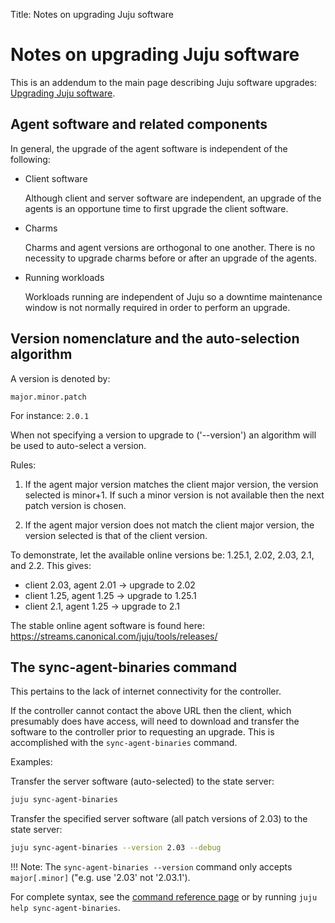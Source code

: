Title: Notes on upgrading Juju software  


# Notes on upgrading Juju software

This is an addendum to the main page describing Juju software upgrades:
[Upgrading Juju software](./models-upgrade.html).


## Agent software and related components

In general, the upgrade of the agent software is independent of the following:

- Client software

    Although client and server software are independent, an upgrade of the
    agents is an opportune time to first upgrade the client software.

- Charms

    Charms and agent versions are orthogonal to one another. There is no
    necessity to upgrade charms before or after an upgrade of the agents.

- Running workloads

    Workloads running are independent of Juju so a downtime maintenance window
    is not normally required in order to perform an upgrade.


## Version nomenclature and the auto-selection algorithm

A version is denoted by:

`major.minor.patch`

For instance: `2.0.1`

When not specifying a version to upgrade to ('--version') an algorithm will be
used to auto-select a version.

Rules:

1. If the agent major version matches the client major version, the version
   selected is minor+1. If such a minor version is not available then the next
   patch version is chosen.

1. If the agent major version does not match the client major version, the
   version selected is that of the client version.

To demonstrate, let the available online versions be: 1.25.1, 2.02, 2.03, 2.1, 
and 2.2. This gives:

- client 2.03, agent 2.01 -> upgrade to 2.02
- client 1.25, agent 1.25 -> upgrade to 1.25.1
- client 2.1, agent 1.25 -> upgrade to 2.1

The stable online agent software is found here:
https://streams.canonical.com/juju/tools/releases/


## The sync-agent-binaries command

This pertains to the lack of internet connectivity for the controller.

If the controller cannot contact the above URL then the client, which
presumably does have access, will need to download and transfer the software
to the controller prior to requesting an upgrade. This is accomplished with
the `sync-agent-binaries` command.

Examples:

Transfer the server software (auto-selected) to the state server:

```bash
juju sync-agent-binaries
```

Transfer the specified server software (all patch versions of 2.03) to the
state server:

```bash
juju sync-agent-binaries --version 2.03 --debug
```

!!! Note: 
    The `sync-agent-binaries --version` command only accepts `major[.minor]`
    ("e.g. use '2.03' not '2.03.1').

For complete syntax, see the
[command reference page](./commands.html#sync-agent-binaries) or by running
`juju help sync-agent-binaries`.
